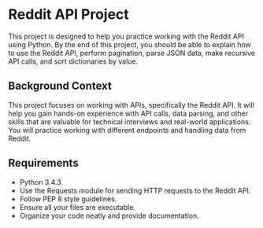 # Reddit API Project

This project is designed to help you practice working with the Reddit API using Python. By the end of this project, you should be able to explain how to use the Reddit API, perform pagination, parse JSON data, make recursive API calls, and sort dictionaries by value.

## Background Context

This project focuses on working with APIs, specifically the Reddit API. It will help you gain hands-on experience with API calls, data parsing, and other skills that are valuable for technical interviews and real-world applications. You will practice working with different endpoints and handling data from Reddit.

## Requirements

- Python 3.4.3
- Use the Requests module for sending HTTP requests to the Reddit API.
- Follow PEP 8 style guidelines.
- Ensure all your files are executable.
- Organize your code neatly and provide documentation.
